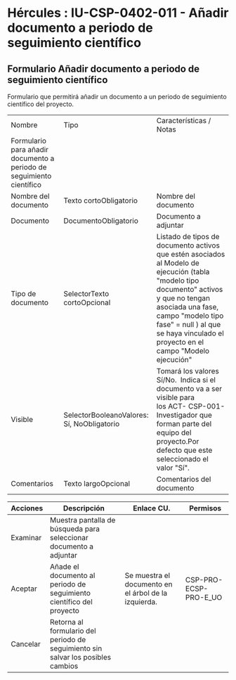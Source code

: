 # Hércules : IU\-CSP\-0402\-011 \- Añadir documento a periodo de seguimiento científico



## Formulario Añadir documento a periodo de seguimiento científico

Formulario que permitirá añadir un documento a un periodo de seguimiento científico del proyecto.



|  | | |
| --- | --- | --- |
| Nombre | Tipo | Características / Notas |
| Formulario para añadir documento a periodo de seguimiento científico | | |
| Nombre del documento | Texto cortoObligatorio | Nombre del documento |
| Documento | DocumentoObligatorio | Documento a adjuntar |
| Tipo de documento | SelectorTexto cortoOpcional | Listado de tipos de documento activos que estén asociados al Modelo de ejecución (tabla "modelo tipo documento" activos y que no tengan asociada una fase, campo "modelo tipo fase" \= null ) al que se haya vinculado el proyecto en el campo "Modelo ejecución" |
| Visible | SelectorBooleanoValores: Sí, NoObligatorio | Tomará los valores Sí/No.  Indica si el documento va a ser visible para los ACT\- CSP\-001\-Investigador que forman parte del equipo del proyecto.Por defecto que este seleccionado el valor "Sí". |
| Comentarios | Texto largoOpcional | Comentarios del documento |



| Acciones | Descripción | Enlace CU. | Permisos |
| --- | --- | --- | --- |
| Examinar | Muestra pantalla de búsqueda para seleccionar documento a adjuntar |  |  |
| Aceptar | Añade el documento al periodo de seguimiento científico del proyecto | Se muestra el documento en el árbol de la izquierda. | CSP\-PRO\-ECSP\-PRO\-E\_UO |
| Cancelar | Retorna al formulario del periodo de seguimiento sin salvar los posibles cambios |  |  |




